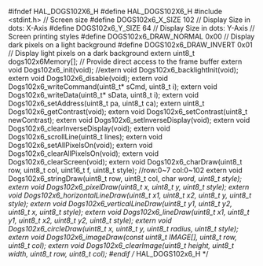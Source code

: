 #ifndef HAL_DOGS102X6_H
#define HAL_DOGS102X6_H
#include <stdint.h>
// Screen size
#define DOGS102x6_X_SIZE   102         // Display Size in dots: X-Axis
#define DOGS102x6_Y_SIZE    64         // Display Size in dots: Y-Axis
// Screen printing styles
#define DOGS102x6_DRAW_NORMAL   0x00   // Display dark pixels on a light background
#define DOGS102x6_DRAW_INVERT   0x01   // Display light pixels on a dark background
extern uint8_t dogs102x6Memory[];      // Provide direct access to the frame buffer
extern void Dogs102x6_init(void);
//extern void Dogs102x6_backlightInit(void);
extern void Dogs102x6_disable(void);
extern void Dogs102x6_writeCommand(uint8_t* sCmd, uint8_t i);
extern void Dogs102x6_writeData(uint8_t* sData, uint8_t i);
extern void Dogs102x6_setAddress(uint8_t pa, uint8_t ca);
extern uint8_t Dogs102x6_getContrast(void);
extern void Dogs102x6_setContrast(uint8_t newContrast);
extern void Dogs102x6_setInverseDisplay(void);
extern void Dogs102x6_clearInverseDisplay(void);
extern void Dogs102x6_scrollLine(uint8_t lines);
extern void Dogs102x6_setAllPixelsOn(void);
extern void Dogs102x6_clearAllPixelsOn(void);
extern void Dogs102x6_clearScreen(void);
extern void Dogs102x6_charDraw(uint8_t row, uint8_t col, uint16_t f, uint8_t style);
//row:0~7	col:0~102
extern void Dogs102x6_stringDraw(uint8_t row, uint8_t col, char *word, uint8_t style);
extern void Dogs102x6_pixelDraw(uint8_t x, uint8_t y, uint8_t style);
extern void Dogs102x6_horizontalLineDraw(uint8_t x1, uint8_t x2, uint8_t y, uint8_t style);
extern void Dogs102x6_verticalLineDraw(uint8_t y1, uint8_t y2, uint8_t x, uint8_t style);
extern void Dogs102x6_lineDraw(uint8_t x1, uint8_t y1, uint8_t x2, uint8_t y2, uint8_t style);
extern void Dogs102x6_circleDraw(uint8_t x, uint8_t y, uint8_t radius, uint8_t style);
extern void Dogs102x6_imageDraw(const uint8_t IMAGE[], uint8_t row, uint8_t col);
extern void Dogs102x6_clearImage(uint8_t height, uint8_t width, uint8_t row, uint8_t col);
#endif /* HAL_DOGS102x6_H */


